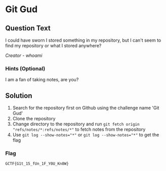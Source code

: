 # Git Gud

## Question Text

I could have sworn I stored something in my repository, but I can't seem to find my repository or what I stored anywhere?

*Creator - whoami*

### Hints (Optional)

I am a fan of taking notes, are you?


## Solution
1. Search for the repository first on Github using the challenge name 'Git Gud'
2. Clone the repository
3. Change directory to the repository and run `git fetch origin "refs/notes/*:refs/notes/*"` to fetch notes from the repository
4. Use `git log --show-notes="*"` or `git log --show-notes="*"` to get the flag

### Flag
`GCTF{G1t_15_fUn_1F_Y0U_Kn0W}`
